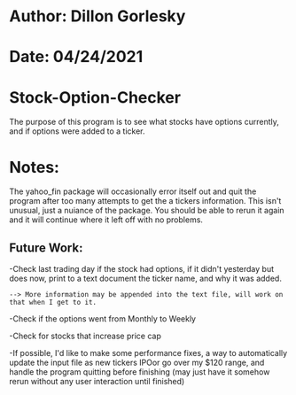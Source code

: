 # Author: Dillon Gorlesky
# Date: 04/24/2021

# Stock-Option-Checker
The purpose of this program is to see what stocks have options currently, and if options were added to a ticker.

# Notes:
The yahoo_fin package will occasionally error itself out and quit the program after too many attempts to get the a tickers information. This isn't unusual, just a nuiance of the package. You should be able to rerun it again and it will continue where it left off with no problems.

Future Work:
------------
-Check last trading day if the stock had options, if it didn't yesterday but does now, print to a text document the ticker name, and why it was added. 
    
    --> More information may be appended into the text file, will work on that when I get to it.

-Check if the options went from Monthly to Weekly

-Check for stocks that increase price cap

-If possible, I'd like to make some performance fixes, a way to automatically update the input file as new tickers IPOor go over my $120 range, and handle the program quitting before finishing (may just have it somehow rerun without any user interaction until finished)

